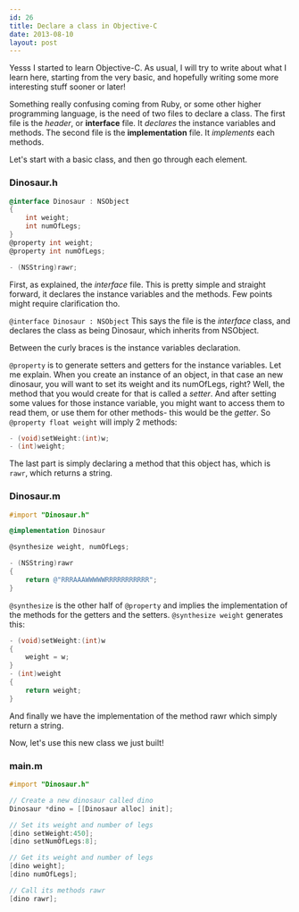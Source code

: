 ```yaml
---
id: 26
title: Declare a class in Objective-C
date: 2013-08-10
layout: post
---
```


Yesss I started to learn Objective-C. As usual, I will try to write about what I learn here, starting from the very basic, and hopefully writing some more interesting stuff sooner or later!

Something really confusing coming from Ruby, or some other higher programming language, is the need of two files to declare a class.
The first file is the _header_, or __interface__ file. It _declares_ the instance variables and methods.
The second file is the __implementation__ file. It _implements_ each methods.

Let's start with a basic class, and then go through each element.

### Dinosaur.h

```objective-c
@interface Dinosaur : NSObject
{
    int weight;
    int numOfLegs;
}
@property int weight;
@property int numOfLegs;

- (NSString)rawr;
```

First, as explained, the _interface_ file. This is pretty simple and straight forward, it declares the instance variables and the methods. Few points might require clarification tho.

``` @interface Dinosaur : NSObject ```
This says the file is the _interface_ class, and declares the class as being Dinosaur, which inherits from NSObject.

Between the curly braces is the instance variables declaration.

``` @property ```  is to generate setters and getters for the instance variables.
Let me explain.
When you create an instance of an object, in that case an new dinosaur, you will want to set its weight and its numOfLegs, right? Well, the method that you would create for that is called a _setter_.
And after setting some values for those instance variable, you might want to access them to read them, or use them for other methods- this would be the _getter_.
So ``` @property float weight ``` will imply 2 methods:

```objective-c
- (void)setWeight:(int)w;
- (int)weight;
```

The last part is simply declaring a method that this object has, which is ``` rawr ```, which returns a string.

### Dinosaur.m

```objective-c
#import "Dinosaur.h"

@implementation Dinosaur

@synthesize weight, numOfLegs;

- (NSString)rawr
{
    return @"RRRAAAWWWWWRRRRRRRRRRR";
}
```

``` @synthesize ``` is the other half of ``` @property ``` and implies the implementation of the methods for the getters and the setters.
``` @synthesize weight ``` generates this:

```objective-c
- (void)setWeight:(int)w
{
    weight = w;
}
- (int)weight
{
    return weight;
}
```

And finally we have the implementation of the method rawr which simply return a string.

Now, let's use this new class we just built!

### main.m

```objective-c
#import "Dinosaur.h"

// Create a new dinosaur called dino
Dinosaur *dino = [[Dinosaur alloc] init];

// Set its weight and number of legs
[dino setWeight:450];
[dino setNumOfLegs:8];

// Get its weight and number of legs
[dino weight];
[dino numOfLegs];

// Call its methods rawr
[dino rawr];
```
  